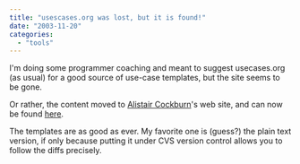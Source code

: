 ```yaml
---
title: "usescases.org was lost, but it is found!"
date: "2003-11-20"
categories: 
  - "tools"
---
```


I'm doing some programmer coaching and meant to suggest usecases.org (as usual) for a good source of use-case templates, but the site seems to be gone.

Or rather, the content moved to [Alistair Cockburn](http://alistair.cockburn.us/)'s web site, and can now be found [here](http://alistair.cockburn.us/usecases/usecases.html).

The templates are as good as ever. My favorite one is (guess?) the plain text version, if only because putting it under CVS version control allows you to follow the diffs precisely.
